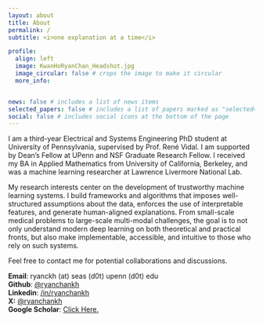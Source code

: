 ```yaml
---
layout: about
title: About
permalink: /
subtitle: <i>one explanation at a time</i>

profile:
  align: left
  image: KwanHoRyanChan_Headshot.jpg
  image_circular: false # crops the image to make it circular
  more_info:


news: false # includes a list of news items
selected_papers: false # includes a list of papers marked as "selected={true}"
social: false # includes social icons at the bottom of the page
---
```


I am a third-year Electrical and Systems Engineering PhD student at University of Pennsylvania, supervised by Prof. René Vidal. I am supported by Dean’s Fellow at UPenn and NSF Graduate Research Fellow. I received my BA in Applied Mathematics from University of California, Berkeley, and was a machine learning researcher at Lawrence Livermore National Lab. 

My research interests center on the development of trustworthy machine learning systems. I build frameworks and algorithms that imposes well-structured assumptions about the data, enforces the use of interpretable features, and generate human-aligned explanations. From small-scale medical problems to large-scale multi-modal challenges, the goal is to not only understand modern deep learning on both theoretical and practical fronts, but also make implementable, accessible, and intuitive to those who rely on such systems. 

Feel free to contact me for potential collaborations and discussions. 

**Email**: ryanckh (at) seas (d0t) upenn (d0t) edu<br>
**Github**: <a href="https://www.github.com/ryanchankh">@ryanchankh</a> <br>
**Linkedin**: <a href="https://www.linkedin.com/in/ryanchankh">/in/ryanchankh</a> <br>
**X:** <a href="https://twitter.com/ryanchankh">@ryanchankh</a> <br>
**Google Scholar**: <a href="https://scholar.google.com/citations?user=DBXWBqcAAAAJ&hl=en">Click Here.</a><br>